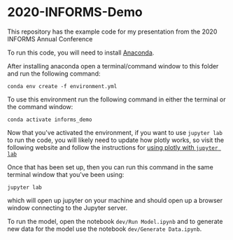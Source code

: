 # 2020-INFORMS-Demo

This repository has the example code for my presentation from the 2020 INFORMS Annual Conference

To run this code, you will need to install [Anaconda](https://docs.anaconda.com/anaconda/install/).

After installing anaconda open a terminal/command window to this folder and run the following command:

`conda env create -f environment.yml`

To use this environment run the following command in either the terminal or the command window:

`conda activate informs_demo`

Now that you've activated the environment, if you want to use `jupyter lab` to run the code, you will likely need to update how plotly works, so visit the following website and follow the instructions for [using plotly with `jupyter lab`](https://plotly.com/python/getting-started/)

Once that has been set up, then you can run this command in the same terminal window that you've been using:

`jupyter lab`

which will open up jupyter on your machine and should open up a browser window connecting to the Jupyter server.

To run the model, open the notebook `dev/Run Model.ipynb` and to generate new data for the model use the notebook `dev/Generate Data.ipynb`.
